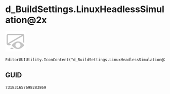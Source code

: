 # d_BuildSettings.LinuxHeadlessSimulation@2x
![](/img/d_BuildSettings.LinuxHeadlessSimulation@2x.png)

``` CSharp
EditorGUIUtility.IconContent("d_BuildSettings.LinuxHeadlessSimulation@2x")
```
## GUID
```
731831657698283869
```
